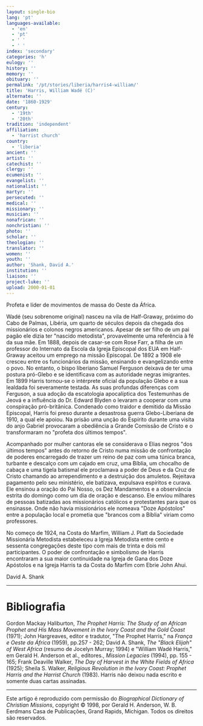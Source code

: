 ```yaml
---
layout: single-bio
lang: 'pt'
languages-available:
  - 'en'
  - 'pt'
  - ' '
  - ' '
index: 'secondary'
categories: 'h'
eulogy: ''
history: ''
memory: ''
obituary: ''
permalink: '/pt/stories/liberia/harris4-william/'
title: 'Harris, William Wadé (C)'
alternate: ''
date: '1860-1929'
century:
  - '19th'
  - '20th'
tradition: 'independent'
affiliation:
  - 'harrist church'
country:
  - 'liberia'
ancient: ''
artist: ''
catechist: ''
clergy: ''
ecumenist: ''
evangelist: ''
nationalist: ''
martyr: ''
persecuted: ''
medical: ''
missionary: ''
musician: ''
nonafrican: ''
nonchristian: ''
photo: ''
scholar: ''
theologian: ''
translator: ''
women: ''
youth: ''
author: 'Shank, David A.'
institution: ''
liaison: ''
project-luke: ''
upload: 2000-01-01
---
```



Profeta e líder de movimentos de massa do Oeste da África.

Wadé (seu sobrenome original) nasceu na vila de Half-Graway, próximo do Cabo de Palmas, Libéria, um quarto de séculos depois da chegada dos missionários e colonos negros americanos. Apesar de ser filho de um pai pagão ele dizia ter "nascido metodista", provavelmente uma referência à fé da sua mãe. Em 1888, depois de casar-se com Rose Farr, a filha de um professor do Internato da Escola da Igreja Episcopal dos EUA em Half-Graway aceitou um emprego na missão Episcopal. De 1892 a 1908 ele cresceu entre os funcionários da missão, ensinando e evangelizando entre o povo. No entanto, o bispo liberiano Samuel Ferguson deixava de ter uma postura pró-Glebo e se identificava com as autoridade negras imigrantes. Em 1899 Harris tornou-se o intérprete oficial da população Glebo e a sua lealdada foi severamente testada. As suas profundas diferenças com Ferguson, a sua adoção da escatologia apocalíptica dos Testemunhas de Jeová e a influência do Dr. Edward Blyden o levaram a cooperar com uma conspiração pró-britânica. Condenado como traidor e demitido da Missão Episcopal, Harris foi preso durante a desastrosa guerra Glebo-Liberiana de 1910, a qual ele apoiou. Na prisão uma unção do Espírito durante uma visita do anjo Gabriel provocaram a obediência a Grande Comissão de Cristo e o transformaram no "profeta dos últimos tempos".

Acompanhado por mulher cantoras ele se considerava o Elias negros "dos últimos tempos" antes do retorno de Cristo numa missão de confrontação de poderes encarregado de trazer um reino de paz com uma túnica branca, turbante e descalço com um cajado em cruz, uma Bíblia, um chocalho de cabaça e uma tigela batismal ele proclamava a poder de Deus e da Cruz de Cristo chamando ao arrependimento e a destruição dos amuletos. Rejeitava pagamento pelo seu ministério, ele batizava, expulsava espíritos e curava. Ele ensinou a oração do Pai Nosso, os Dez Mandamentos e a observância estrita do domingo como um dia de oração e descanso. Ele enviou milhares de pessoas batizadas aos missionários católicos e protestantes para que os ensinasse. Onde não havia missionários ele nomeava "Doze Apóstolos" entre a população local e prometia que "brancos com a Bíblia" viriam como professores.

No começo de 1924, na Costa do Marfim, William J. Platt da Sociedade Missionária Metodista estabeleceu a Igreja Metodista entre cento e sessenta congregações deste tipo com mais de trinta e dois mil participantes. O poder de confrontação e simbolismo de Harris encontraram a sua maior continuidade na Igreja de Gana dos Doze Apóstolos e na Igreja Harris ta da Costa do Marfim com Ebrie John Ahui.

David A. Shank

---

# Bibliografia

Gordon Mackay Haliburton, *The Prophet Harris: The Study of an African Prophet and His Mass Movement in the Ivory Coast and the Gold Coast* (1971); John Hargreaves, editor e tradutor, "The Prophet Harris," na *França e Oeste da África* (1959), pp.257 - 262; David A. Shank, *The "Black Elijah" of West Africa* (resumo de Jocelyn Murray; 1994) e "William Wadé Harris," em Gerald H. Anderson et al., editores., *Mission Legacies* (1994), pp. 155 - 165; Frank Deaville Walker, *The Day of Harvest in the White Fields of Africa* (1925); Sheila S. Walker, *Religious Revolution in the Ivory Coast: Prophet Harris and the Harrist Church* (1983). Harris não deixou nada escrito e somente duas cartas assinadas.

---

Este artigo é reproduzido com permissão do *Biographical Dictionary of Christian Missions*, copyright © 1998, por Gerald H. Anderson, W. B. Eerdmans Casa de Publicações, Grand Rapids, Michigan. Todos os direitos são reservados.